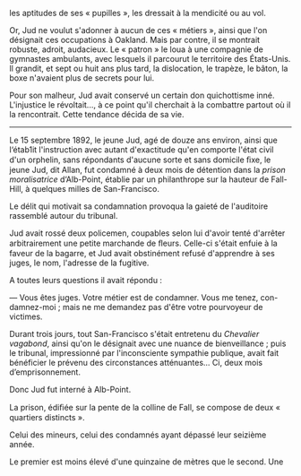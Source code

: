 les aptitudes de ses « pupilles », les dressait à la mendicité ou au vol.

Or, Jud ne voulut s'adonner à aucun de ces « métiers », ainsi que l'on
désignait ces occupations à Oakland. Mais par contre, il se montrait robuste, adroit, audacieux. Le « patron » le loua à une compagnie de gymnastes ambulants, avec lesquels il parcourut le territoire des États-Unis. ll grandit, et sept ou huit ans plus tard, la dislocation, le trapèze, le bâton, la boxe n'avaient plus de secrets pour lui.

Pour son malheur, Jud avait conservé un certain don quichottisme inné.
L'injustice le révoltait..., à ce point qu'il cherchait à la combattre partout où il la rencontrait. Cette tendance décida de sa vie.

-----

Le 15 septembre 1892, le jeune Jud, agé de douze ans environ, ainsi que l‘étab1it l'instruction avec autant d'exactitude qu'en comporte l'état civil d'un orphelin, sans répondants d'aucune sorte et sans domicile ﬁxe, le jeune Jud, dit Allan, fut condamné à deux mois de détention dans la _prison moralisatrice_ d‘Alb-Point, établie par un philanthrope sur la hauteur de Fall-Hill, à quelques milles de San-Francisco.

Le délit qui motivait sa condamnation provoqua la gaieté de l'auditoire rassemblé autour du tribunal.

Jud avait rossé deux policemen, coupables selon lui d'avoir tenté d'arrêter arbitrairement une petite marchande de ﬂeurs. Celle-ci s'était enfuie à la faveur de la bagarre, et Jud avait obstinément refusé d'apprendre à ses juges, le nom, l'adresse de la fugitive.

A toutes leurs questions il avait répondu :

— Vous êtes juges. Votre métier est de condamner. Vous me tenez, con-
damnez-moi ; mais ne me demandez pas d'être votre pourvoyeur de
victimes.

Durant trois jours, tout San-Francisco s'était entretenu du _Chevalier
vagabond_, ainsi qu'on le désignait avec une nuance de bienveillance ; puis le tribunal, impressionné par l'inconsciente sympathie publique, avait fait bénéficier le prévenu des circonstances atténuantes... Ci, deux mois d’emprisonnement.

Donc Jud fut interné à Alb-Point.

La prison, édiﬁée sur la pente de la colline de Fall, se compose de deux « quartiers distincts ».

Celui des mineurs, celui des condamnés ayant dépassé leur seizième
année.

Le premier est moins élevé d'une quinzaine de mètres que le second. Une
